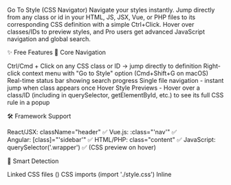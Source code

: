 Go To Style (CSS Navigator)
Navigate your styles instantly. Jump directly from any class or id in your HTML, JS, JSX, Vue, or PHP files to its corresponding CSS definition with a simple Ctrl+Click. Hover over classes/IDs to preview styles, and Pro users get advanced JavaScript navigation and global search.


✨ Free Features
🎯 Core Navigation

Ctrl/Cmd + Click on any CSS class or ID → jump directly to definition
Right-click context menu with "Go to Style" option (Cmd+Shift+G on macOS)
Real-time status bar showing search progress
Single file navigation - instant jump when class appears once
Hover Style Previews - Hover over a class/ID (including in querySelector, getElementById, etc.) to see its full CSS rule in a popup

🛠 Framework Support

React/JSX: className="header" ✅
Vue.js: :class="'nav'" ✅  
Angular: [class]="'sidebar'" ✅
HTML/PHP: class="content" ✅
JavaScript: querySelector('.wrapper') ✅ (CSS preview on hover)

📂 Smart Detection

Linked CSS files (<link href="...">)
CSS imports (import './style.css')
Inline <style> tags
Build directories (dist/, build/)


🚀 Pro Features
✅ Available Now

Multi-file QuickPick - Choose from multiple CSS matches with file paths and line numbers
JavaScript Navigation - Ctrl+Click on querySelector, getElementById, classList.add, etc., to choose between HTML element usage (e.g., <div class="wrapper">) or CSS style definition. Works in <script> tags or .js files
JavaScript Hover Previews - Hover over querySelector('.wrapper') to see CSS rules and HTML element usage (up to 3 lines)
Framework CSS Support - Search in Tailwind CSS and Bootstrap files (enable goToStyle.searchInNodeModules in settings)
Global CSS Search - Search for .classname or #idname via Command Palette (Cmd+Shift+C on macOS) and jump to definitions
Priority Support - Direct access for bugs and feature requests via StyleSense: Check License Status

🔜 Coming Soon

CSS Variable Navigation - Jump to var(--color) definitions (In Development)
SCSS/SASS Mixins - Navigate to @mixin definitions (Planned)
Tailwind Docs Integration - Link directly to Tailwind documentation (Planned)
Team Workspace Config - Shared settings for teams (Planned)

Get Pro License → - One-time payment, lifetime updates

⚡ Quick Start

Install from VS Code Marketplace
Ctrl+Click any CSS class or ID to jump to its definition
Hover over classes/IDs (including in JS like querySelector('.wrapper')) to preview CSS rules
Use Command Palette (Cmd+Shift+P) for commands like StyleSense: Search CSS Class or ID
For Pro features, enter your license key via StyleSense: Enter Pro License Key (use test-key for local testing)


📊 Demo


⚙️ Configuration
Customize or disable features via VS Code settings (Cmd+, on macOS). Any feature can be turned off by setting goToStyle.enabled to false or adjusting specific settings below.
{
  "goToStyle.enabled": true, // Disable to turn off all StyleSense features
  "goToStyle.debug": false, // Enable for detailed logs in Output > StyleSense (CSS Navigator)
  "goToStyle.searchInNodeModules": false, // Pro: Enable for Tailwind/Bootstrap in node_modules
  "goToStyle.additionalSearchPaths": [ // Add paths for Tailwind output or custom CSS
    "**/dist/**/*.css",
    "**/build/**/*.css",
    "**/output.css",
    "**/styles.css"
  ],
  "goToStyle.maxSearchResults": 100, // Limit CSS files searched for performance
  "goToStyle.showStatusBarInfo": true, // Show search progress in status bar
  "goToStyle.frameworkDetection": true // Enable React/Vue/Angular detection
}

🛠 Enabling Key Features

Global CSS Search: Use Cmd+Shift+C or StyleSense: Search CSS Class or ID in Command Palette. Ensure goToStyle.additionalSearchPaths includes your CSS files (e.g., Tailwind's output.css).
Tailwind/Bootstrap Support: Set goToStyle.searchInNodeModules to true for Pro users to search framework CSS in node_modules.
JavaScript Navigation: Ctrl+Click on querySelector('.wrapper') or getElementById('main') to choose between HTML element or CSS definition (Pro-only). Works in <script> tags or .js files.
JavaScript Hover Previews: Hover on querySelector('.wrapper') for CSS previews (free) or CSS + HTML previews (Pro).

🎹 Keybindings

Cmd+Shift+C: Open global CSS search (StyleSense: Search CSS Class or ID)
Cmd+Shift+G: Go to Style (StyleSense: Go to Style)
Cmd+Shift+L: Check license status (StyleSense: Check License Status)

Customize keybindings in Preferences: Open Keyboard Shortcuts (JSON).

🐞 Troubleshooting

Tailwind Classes Not Found?
Ensure goToStyle.searchInNodeModules is true (Pro-only).
Add your Tailwind output file (e.g., output.css) to goToStyle.additionalSearchPaths.
Run npx tailwindcss -i ./src/input.css -o ./src/output.css to generate CSS.
Enable goToStyle.debug and check Output channel for searched files.


JS Navigation or Hover Not Working?
Ensure the pattern matches (e.g., querySelector('.wrapper') or getElementById('main')).
For <script> tags in HTML, the extension detects JS context but treats the file as HTML.
Enable goToStyle.debug to log context detection and searched files (e.g., "Searching for class: wrapper (JS Context: true)").
Check if CSS/HTML files are in goToStyle.additionalSearchPaths.


Pro Features Not Working?
Verify Pro status: Cmd+Shift+P > StyleSense: Check License Status.
Re-enter key via StyleSense: Enter Pro License Key (use test-key for testing).


Disable Unwanted Features: Set goToStyle.enabled to false or adjust specific settings (e.g., goToStyle.showStatusBarInfo to false for status bar).

File issues at GitHub.